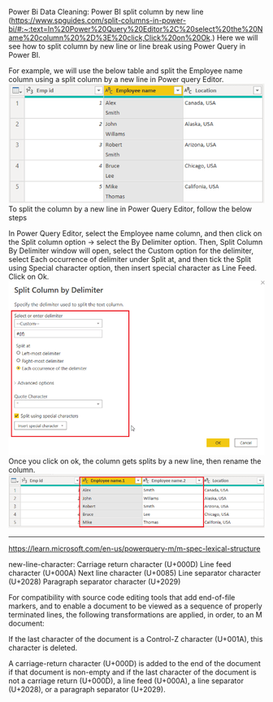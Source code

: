 Power Bi Data Cleaning:
Power BI split column by new line (https://www.spguides.com/split-columns-in-power-bi/#:~:text=In%20Power%20Query%20Editor%2C%20select%20the%20Name%20column%20%2D%3E%20click,Click%20on%20Ok.)
Here we will see how to split column by new line or line break using Power Query in Power BI.

For example, we will use the below table and split the Employee name column using a split column by a new line in Power query Editor.
![Pic 1](image.png)
To split the column by a new line in Power Query Editor, follow the below steps

In Power Query Editor, select the Employee name column, and then click on the Split column option -> select the By Delimiter option.
Then, Split Column By Delimiter window will open, select the Custom option for the delimiter, select Each occurrence of delimiter under Split at, and then tick the Split using Special character option, then insert special character as Line Feed. Click on Ok.
![Pic 2](image-1.png)
Once you click on ok, the column gets splits by a new line, then rename the column.
![Pic 3](image-2.png)
**********
https://learn.microsoft.com/en-us/powerquery-m/m-spec-lexical-structure

new-line-character:
      Carriage return character (U+000D)
      Line feed character (U+000A)
      Next line character (U+0085)
      Line separator character (U+2028)
      Paragraph separator character (U+2029)

For compatibility with source code editing tools that add end-of-file markers, and to enable a document to be viewed as a sequence of properly terminated lines, the following transformations are applied, in order, to an M document:

If the last character of the document is a Control-Z character (U+001A), this character is deleted.

A carriage-return character (U+000D) is added to the end of the document if that document is non-empty and if the last character of the document is not a carriage return (U+000D), a line feed (U+000A), a line separator (U+2028), or a paragraph separator (U+2029).
